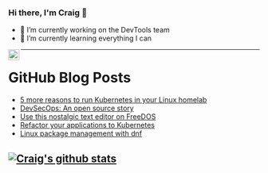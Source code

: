 ### Hi there, I'm Craig 👋

<!--
**CraigTeelFugro/CraigTeelFugro** is a ✨ _special_ ✨ repository because its `README.md` (this file) appears on your GitHub profile.

Here are some ideas to get you started:
-->

- 🔭 I’m currently working on the DevTools team
- 🌱 I’m currently learning everything I can

[<img align="left" alt="Craig Teel | LinkedIn" width="22px" src="https://cdn.jsdelivr.net/npm/simple-icons@v3/icons/linkedin.svg" />][linkedin]

---

# GitHub Blog Posts

<!-- BLOG-POST-LIST:START -->
- [5 more reasons to run Kubernetes in your Linux homelab](https://opensource.com/article/21/6/kubernetes-linux-homelab)
- [DevSecOps: An open source story](https://opensource.com/article/21/6/open-sourcing-devsecops)
- [Use this nostalgic text editor on FreeDOS](https://opensource.com/article/21/6/edlin-freedos)
- [Refactor your applications to Kubernetes](https://opensource.com/article/21/6/tackle-diva-kubernetes)
- [Linux package management with dnf](https://opensource.com/article/21/6/dnf-linux)
<!-- BLOG-POST-LIST:END -->

## [![Craig's github stats](https://github-readme-stats.vercel.app/api?username=craigteelfugro)](https://github.com/anuraghazra/github-readme-stats)


[linkedin]: https://linkedin.com/in/craig-teel-b8786771
